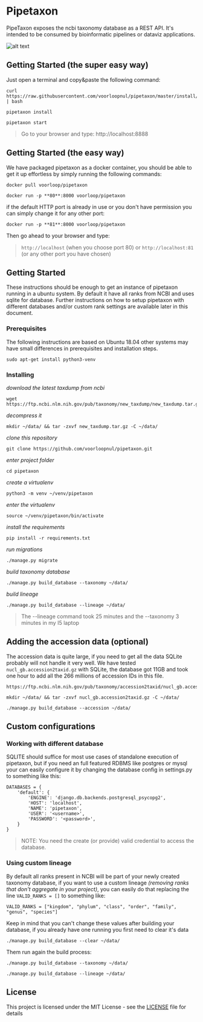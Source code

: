 # Pipetaxon

PipeTaxon exposes the ncbi taxonomy database as a REST API. It's intended to be consumed by bioinformatic pipelines or dataviz applications.

![alt text](https://i.imgur.com/A7Vxzq9.png)

## Getting Started (the super easy way)

Just open a terminal and copy&paste the following command:
```
curl https://raw.githubusercontent.com/voorloopnul/pipetaxon/master/install/install.sh | bash
```

```
pipetaxon install
```

```
pipetaxon start
```

> Go to your browser and type: http://localhost:8888
       
## Getting Started (the easy way)

We have packaged pipetaxon as a docker container, you should be able to get it up effortless by simply running the following commands:

```
docker pull voorloop/pipetaxon
```

```
docker run -p **80**:8000 voorloop/pipetaxon
```

if the default HTTP port is already in use or you don't have permission you can simply change it for any other port:
 
```
docker run -p **81**:8000 voorloop/pipetaxon
```

Then go ahead to your browser and type:

 > `http://localhost` (when you choose port 80) or `http://localhost:81` (or any other port you have chosen)


## Getting Started

These instructions should be enough to get an instance of pipetaxon running in a ubuntu system. By default it have all
ranks from NCBI and uses sqlite for database. Further instructions on how to setup pipetaxon with different databases 
and/or custom rank settings are available later in this document.


### Prerequisites

The following instructions are based on Ubuntu 18.04 other systems may have small differences in prerequisites and installation steps.

```
sudo apt-get install python3-venv
```


### Installing
 

*download the latest taxdump from ncbi* 
 ```
 wget https://ftp.ncbi.nlm.nih.gov/pub/taxonomy/new_taxdump/new_taxdump.tar.gz
 ```

*decompress it*
 ```
 mkdir ~/data/ && tar -zxvf new_taxdump.tar.gz -C ~/data/
 ```

*clone this repository* 
 ```
 git clone https://github.com/voorloopnul/pipetaxon.git
 ```

*enter project folder*
 ```
 cd pipetaxon
 ```

*create a virtualenv* 
  ```
 python3 -m venv ~/venv/pipetaxon
 ```

*enter the virtualenv*
 ```
 source ~/venv/pipetaxon/bin/activate
 ```

*install the requirements* 
 ```
 pip install -r requirements.txt
 ```

*run migrations*
 ```
 ./manage.py migrate
 ```

*build taxonomy database*
 ```
 ./manage.py build_database --taxonomy ~/data/
 ```
 
*build lineage*
 ```
 ./manage.py build_database --lineage ~/data/
 ``` 

 > The --lineage command took 25 minutes and the --taxonomy 3 minutes in my I5 laptop

## Adding the accession data (optional)

The accession data is quite large, if you need to get all the data SQLite probably will not handle it very well.
We have tested `nucl_gb.accession2taxid.gz` with SQLite, the database got 11GB and took one hour to add all the 266 millions of accession IDs in this file.


 ```
 https://ftp.ncbi.nlm.nih.gov/pub/taxonomy/accession2taxid/nucl_gb.accession2taxid.gz
 ```

 ```
 mkdir ~/data/ && tar -zxvf nucl_gb.accession2taxid.gz -C ~/data/
 ```

 ```
 ./manage.py build_database --accession ~/data/
 ```

## Custom configurations 

### Working with different database

SQLITE should suffice for most use cases of standalone execution of pipetaxon, but if you need an full featured RDBMS like
postgres or mysql your can easily configure it by changing the database config in settings.py to something like this:

```
DATABASES = {
    'default': {
        'ENGINE': 'django.db.backends.postgresql_psycopg2',
        'HOST': 'localhost',
        'NAME': 'pipetaxon',
        'USER': '<username>',
        'PASSWORD': '<password>',
    }
}

```

> NOTE: You need the create (or provide) valid credential to access the database. 

### Using custom lineage

By default all ranks present in NCBI will be part of your newly created taxonomy database, if you want to use a custom lineage
*(removing ranks that don't aggregate in your project)*, you can easily do that replacing the line `VALID_RANKS = []` to something like:
 
 ```
 VALID_RANKS = ["kingdom", "phylum", "class", "order", "family", "genus", "species"]
 ``` 
 
Keep in mind that you can't change these values after building your database, if you already have one running you first
need to clear it's data

```
./manage.py build_database --clear ~/data/
```

Them run again the build process:

 ```
 ./manage.py build_database --taxonomy ~/data/ 
 ```
 
 ```
 ./manage.py build_database --lineage ~/data/
 ``` 


## License

This project is licensed under the MIT License - see the [LICENSE](LICENSE) file for details
